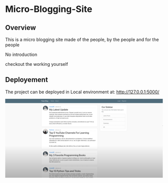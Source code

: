 # Micro-Blogging-Site
## Overview 
This is a micro blogging site made of the people, by the people and for the people

No introduction

checkout the working yourself

## Deployement 
The project can be deployed in Local environment at: http://127.0.0.1:5000/

![Alt text](https://github.com/AyanDogra/End-End-Projects/blob/master/Micro_Blogging_Site/flaskblog/static/Screenshot%202020-08-12%20at%2011.24.52%20PM.png "Optional title")

